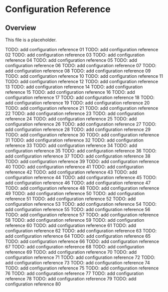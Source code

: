 # Configuration Reference

## Overview
This file is a placeholder.

TODO: add configuration reference 01
TODO: add configuration reference 02
TODO: add configuration reference 03
TODO: add configuration reference 04
TODO: add configuration reference 05
TODO: add configuration reference 06
TODO: add configuration reference 07
TODO: add configuration reference 08
TODO: add configuration reference 09
TODO: add configuration reference 10
TODO: add configuration reference 11
TODO: add configuration reference 12
TODO: add configuration reference 13
TODO: add configuration reference 14
TODO: add configuration reference 15
TODO: add configuration reference 16
TODO: add configuration reference 17
TODO: add configuration reference 18
TODO: add configuration reference 19
TODO: add configuration reference 20
TODO: add configuration reference 21
TODO: add configuration reference 22
TODO: add configuration reference 23
TODO: add configuration reference 24
TODO: add configuration reference 25
TODO: add configuration reference 26
TODO: add configuration reference 27
TODO: add configuration reference 28
TODO: add configuration reference 29
TODO: add configuration reference 30
TODO: add configuration reference 31
TODO: add configuration reference 32
TODO: add configuration reference 33
TODO: add configuration reference 34
TODO: add configuration reference 35
TODO: add configuration reference 36
TODO: add configuration reference 37
TODO: add configuration reference 38
TODO: add configuration reference 39
TODO: add configuration reference 40
TODO: add configuration reference 41
TODO: add configuration reference 42
TODO: add configuration reference 43
TODO: add configuration reference 44
TODO: add configuration reference 45
TODO: add configuration reference 46
TODO: add configuration reference 47
TODO: add configuration reference 48
TODO: add configuration reference 49
TODO: add configuration reference 50
TODO: add configuration reference 51
TODO: add configuration reference 52
TODO: add configuration reference 53
TODO: add configuration reference 54
TODO: add configuration reference 55
TODO: add configuration reference 56
TODO: add configuration reference 57
TODO: add configuration reference 58
TODO: add configuration reference 59
TODO: add configuration reference 60
TODO: add configuration reference 61
TODO: add configuration reference 62
TODO: add configuration reference 63
TODO: add configuration reference 64
TODO: add configuration reference 65
TODO: add configuration reference 66
TODO: add configuration reference 67
TODO: add configuration reference 68
TODO: add configuration reference 69
TODO: add configuration reference 70
TODO: add configuration reference 71
TODO: add configuration reference 72
TODO: add configuration reference 73
TODO: add configuration reference 74
TODO: add configuration reference 75
TODO: add configuration reference 76
TODO: add configuration reference 77
TODO: add configuration reference 78
TODO: add configuration reference 79
TODO: add configuration reference 80